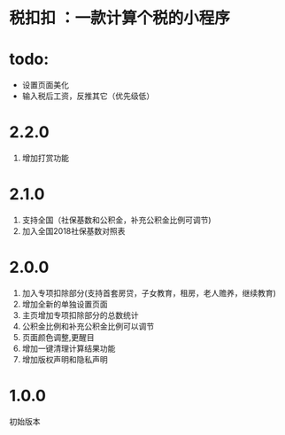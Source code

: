 # 税扣扣 ：一款计算个税的小程序


# todo:
- 设置页面美化
- 输入税后工资，反推其它（优先级低）

# 2.2.0
1. 增加打赏功能

# 2.1.0
1. 支持全国（社保基数和公积金，补充公积金比例可调节)
2. 加入全国2018社保基数对照表

# 2.0.0
1. 加入专项扣除部分(支持首套房贷，子女教育，租房，老人赡养，继续教育)
2. 增加全新的单独设置页面
3. 主页增加专项扣除部分的总数统计
4. 公积金比例和补充公积金比例可以调节
5. 页面颜色调整,更醒目
6. 增加一键清理计算结果功能
7. 增加版权声明和隐私声明

# 1.0.0
初始版本
